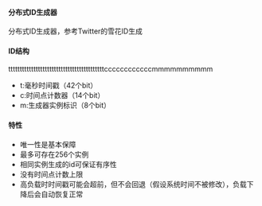 #### 分布式ID生成器
分布式ID生成器，参考Twitter的雪花ID生成

#### ID结构
ttttttttttttttttttttttttttttttttttttttttttccccccccccccmmmmmmmmmm
* t:毫秒时间戳（42个bit）
* c:时间点计数器（14个bit）
* m:生成器实例标识（8个bit）

#### 特性
* 唯一性是基本保障
* 最多可存在256个实例
* 相同实例生成的id可保证有序性
* 没有时间点计数上限
* 高负载时时间戳可能会超前，但不会回退（假设系统时间不被修改），负载下降后会自动恢复正常
